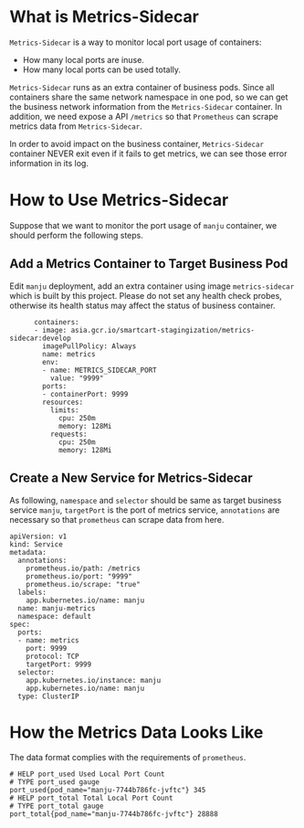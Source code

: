 # What is Metrics-Sidecar

`Metrics-Sidecar` is a way to monitor local port usage of containers:
- How many local ports are inuse.
- How many local ports can be used totally.

`Metrics-Sidecar` runs as an extra container of business pods. Since all containers share the same network namespace in one pod, so we can get the business network information from the `Metrics-Sidecar` container. In addition, we need expose a API `/metrics` so that `Prometheus` can scrape metrics data from `Metrics-Sidecar`.

In order to avoid impact on the business container, `Metrics-Sidecar` container NEVER exit even if it fails to get metrics, we can see those error information in its log.

# How to Use Metrics-Sidecar

Suppose that we want to monitor the port usage of `manju` container, we should perform the following steps.

## Add a Metrics Container to Target Business Pod

Edit `manju` deployment, add an extra container using image `metrics-sidecar` which is built by this project.
Please do not set any health check probes, otherwise its health status may affect the status of business container.

```
      containers:
      - image: asia.gcr.io/smartcart-stagingization/metrics-sidecar:develop
        imagePullPolicy: Always
        name: metrics
        env:
        - name: METRICS_SIDECAR_PORT
          value: "9999"
        ports:
        - containerPort: 9999
        resources:
          limits:
            cpu: 250m
            memory: 128Mi
          requests:
            cpu: 250m
            memory: 128Mi
```

## Create a New Service for Metrics-Sidecar

As following, `namespace` and `selector` should be same as target business service `manju`, `targetPort` is the port of metrics service, `annotations` are necessary so that `prometheus` can scrape data from here.

```
apiVersion: v1
kind: Service
metadata:
  annotations:
    prometheus.io/path: /metrics
    prometheus.io/port: "9999"
    prometheus.io/scrape: "true"
  labels:
    app.kubernetes.io/name: manju
  name: manju-metrics
  namespace: default
spec:
  ports:
  - name: metrics
    port: 9999
    protocol: TCP
    targetPort: 9999
  selector:
    app.kubernetes.io/instance: manju
    app.kubernetes.io/name: manju
  type: ClusterIP
```

# How the Metrics Data Looks Like

The data format complies with the requirements of `prometheus`.

```
# HELP port_used Used Local Port Count
# TYPE port_used gauge
port_used{pod_name="manju-7744b786fc-jvftc"} 345
# HELP port_total Total Local Port Count
# TYPE port_total gauge
port_total{pod_name="manju-7744b786fc-jvftc"} 28888
```
